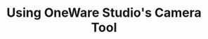 ---
id: camera-tool
title: Using OneWare Studio's Camera Tool
sidebar_label: Camera Tool
draft: true
---